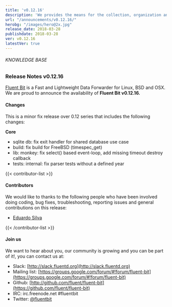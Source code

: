 ```yaml
---
title: 'v0.12.16'
description: 'We provides the means for the collection, organization and computerized retrieval of knowledgeand Lightweight Data Forwarder for Linux, BSD and OSX. We are proud to announce the availability of Fluent Bit v0.12.16.'
url: "/announcements/v0.12.16/"
herobg: "/images/hero@2x.jpg"
release_date: 2018-03-28
publishdate: 2018-03-28
ver: v0.12.16
latestVer: true
---
```


###### KNOWLEDGE BASE

### Release Notes v0.12.16

[Fluent Bit](https://fluentbit.io/) is a Fast and Lightweight Data Forwarder for Linux, BSD and OSX. We are proud to announce the availability of **Fluent Bit v0.12.16.**

#### Changes

This is a minor fix release over 0.12 series that includes the following changes:


**Core**

* sqlite db: fix exit handler for shared database use case
* build: fix build for FreeBSD (timespec_get)
* lib: monkey: fix select() based event-loop, add missing timeout destroy callback
* tests: internal: fix parser tests without a defined year



{{< contributor-list >}}

#### Contributors

We would like to thanks to the following people who have been involved doing coding, bug fixes, troubleshooting, reporting issues and general contributions on this release:

* [Eduardo Silva](https://github.com/edsiper)

{{< /contributor-list >}}

#### Join us

We want to hear about you, our community is growing and you can be part of it!, you can contact us at:

* Slack: [http://slack.fluentd.org](http://slack.fluentd.org)
* Mailing list: [https://groups.google.com/forum/#!forum/fluent-bit](https://groups.google.com/forum/#!forum/fluent-bit)
* Github: [http://github.com/fluent/fluent-bit](https://github.com/fluent/fluent-bit)
* IRC: irc.freenode.net #fluentbit
* Twitter: [@fluentbit](https://twitter.com/fluentbit)
